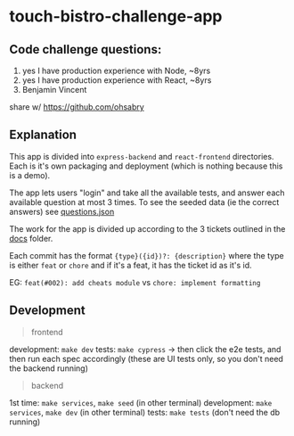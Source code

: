 # touch-bistro-challenge-app

## Code challenge questions:

1. yes I have production experience with Node, ~8yrs
2. yes I have production experience with React, ~8yrs
3. Benjamin Vincent

share w/ https://github.com/ohsabry

## Explanation

This app is divided into `express-backend` and `react-frontend` directories. Each is it's own packaging and deployment (which is nothing because this is a demo).

The app lets users "login" and take all the available tests, and answer each available question at most 3 times. To see the seeded data (ie the correct answers) see [questions.json](./express-backend/scripts/fixtures/questions.json)

The work for the app is divided up according to the 3 tickets outlined in the [docs](./docs/) folder.

Each commit has the format `{type}({id})?: {description}` where the type is either `feat` or `chore` and if it's a feat, it has the ticket id as it's id.

EG: `feat(#002): add cheats module` vs `chore: implement formatting`

## Development

> frontend

development: `make dev`
tests: `make cypress` -> then click the e2e tests, and then run each spec accordingly (these are UI tests only, so you don't need the backend running)

> backend

1st time: `make services`, `make seed` (in other terminal)
development: `make services`, `make dev` (in other terminal)
tests: `make tests` (don't need the db running)
